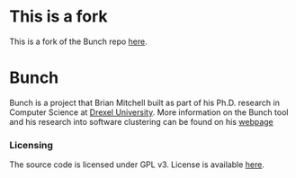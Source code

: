 # This is a fork
This is a fork of the Bunch repo [here](https://github.com/ArchitectingSoftware/Bunch).

# Bunch

Bunch is a project that Brian Mitchell built as part of his Ph.D. research in Computer Science at [Drexel University](http://drexel.edu/cci/). More information on the Bunch tool and his research into software clustering can be found on his [webpage](https://www.cs.drexel.edu/~bmitchell/new/#/research)

### Licensing

The source code is licensed under GPL v3. License is available [here](https://www.gnu.org/licenses/gpl-3.0.en.html).
